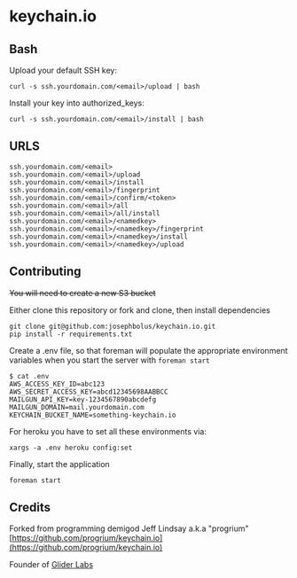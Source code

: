 # keychain.io

Bash
----
Upload your default SSH key:

    curl -s ssh.yourdomain.com/<email>/upload | bash

Install your key into authorized_keys:

    curl -s ssh.yourdomain.com/<email>/install | bash

URLS
----
    ssh.yourdomain.com/<email>
    ssh.yourdomain.com/<email>/upload
    ssh.yourdomain.com/<email>/install
    ssh.yourdomain.com/<email>/fingerprint
    ssh.yourdomain.com/<email>/confirm/<token>
    ssh.yourdomain.com/<email>/all
    ssh.yourdomain.com/<email>/all/install
    ssh.yourdomain.com/<email>/<namedkey>
    ssh.yourdomain.com/<email>/<namedkey>/fingerprint
    ssh.yourdomain.com/<email>/<namedkey>/install
    ssh.yourdomain.com/<email>/<namedkey>/upload

Contributing
------------
~~You will need to create a new S3 bucket~~

Either clone this repository or fork and clone, then install dependencies

    git clone git@github.com:josephbolus/keychain.io.git
    pip install -r requirements.txt

Create a .env file, so that foreman will populate the appropriate environment variables when you start the server with `foreman start`

    $ cat .env
    AWS_ACCESS_KEY_ID=abc123
    AWS_SECRET_ACCESS_KEY=abcd12345698AABBCC
    MAILGUN_API_KEY=key-1234567890abcdefg
    MAILGUN_DOMAIN=mail.yourdomain.com
    KEYCHAIN_BUCKET_NAME=something-keychain.io

For heroku you have to set all these environments via:
    
    xargs -a .env heroku config:set
    
Finally, start the application

    foreman start

Credits
-------
Forked from programming demigod Jeff Lindsay a.k.a "progrium"
[https://github.com/progrium/keychain.io](https://github.com/progrium/keychain.io)

Founder of 
[Glider Labs](https://gliderlabs.github.io/projects/ "Glider Labs Homepage")


